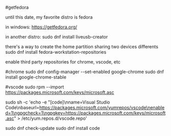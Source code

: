 #getfedora

until this date, my favorite distro is fedora

in windows:
https://getfedora.org/

in another distro:
sudo dnf install liveusb-creator

there's a way to create the home partition sharing two devices differents
sudo dnf install fedora-workstation-repositories

enable third party repositories for chrome, vscode, etc

#chrome
sudo dnf config-manager --set-enabled google-chrome
sudo dnf install google-chrome-stable


#vscode
sudo rpm --import https://packages.microsoft.com/keys/microsoft.asc

sudo sh -c 'echo -e "[code]\nname=Visual Studio Code\nbaseurl=https://packages.microsoft.com/yumrepos/vscode\nenabled=1\ngpgcheck=1\ngpgkey=https://packages.microsoft.com/keys/microsoft.asc" > /etc/yum.repos.d/vscode.repo'

sudo dnf check-update
sudo dnf install code

